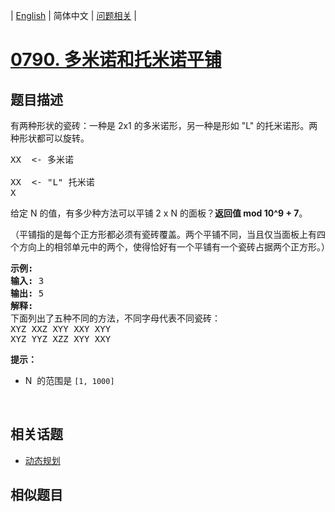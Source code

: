 
| [English](README_EN.md) | 简体中文 | [问题相关](QUESTION.md) |
# [0790. 多米诺和托米诺平铺](https://leetcode-cn.com/problems/domino-and-tromino-tiling/)
## 题目描述
<p>有两种形状的瓷砖：一种是&nbsp;2x1 的多米诺形，另一种是形如&nbsp;&quot;L&quot; 的托米诺形。两种形状都可以旋转。</p>

<pre>
XX  &lt;- 多米诺

XX  &lt;- &quot;L&quot; 托米诺
X
</pre>

<p>给定&nbsp;N 的值，有多少种方法可以平铺&nbsp;2 x N 的面板？<strong>返回值 mod 10^9 + 7</strong>。</p>

<p>（平铺指的是每个正方形都必须有瓷砖覆盖。两个平铺不同，当且仅当面板上有四个方向上的相邻单元中的两个，使得恰好有一个平铺有一个瓷砖占据两个正方形。）</p>

<pre>
<strong>示例:</strong>
<strong>输入:</strong> 3
<strong>输出:</strong> 5
<strong>解释:</strong> 
下面列出了五种不同的方法，不同字母代表不同瓷砖：
XYZ XXZ XYY XXY XYY
XYZ YYZ XZZ XYY XXY</pre>

<p><strong>提示：</strong></p>

<ul>
	<li>N&nbsp; 的范围是&nbsp;<code>[1, 1000]</code></li>
</ul>

<p>&nbsp;</p>

## 相关话题
- [动态规划](https://leetcode-cn.com/tag/dynamic-programming)
## 相似题目

